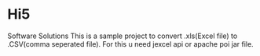 # Hi5
Software Solutions
This is a sample project to convert .xls(Excel file) to .CSV(comma seperated file).
For this u need jexcel api or apache poi jar file.
